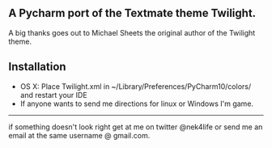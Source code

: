 ## A Pycharm port of the Textmate theme Twilight.

A big thanks goes out to Michael Sheets the original author of the Twilight theme.

## Installation

 * OS X: Place Twilight.xml in ~/Library/Preferences/PyCharm10/colors/ and restart your IDE
 * If anyone wants to send me directions for linux or Windows I'm game.

<hr />

if something doesn't look right get at me on twitter @nek4life or send me an email at the same username @ gmail.com.

